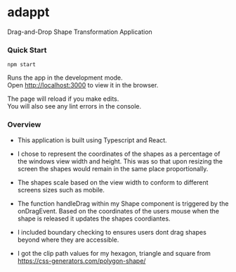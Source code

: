 # adappt

Drag-and-Drop Shape Transformation Application

### Quick Start

`npm start`

Runs the app in the development mode.\
Open [http://localhost:3000](http://localhost:3000) to view it in the browser.

The page will reload if you make edits.\
You will also see any lint errors in the console.

### Overview

- This application is built using Typescript and React.

- I chose to represent the coordinates of the shapes as a percentage of the windows view width and height. This was so that upon resizing the screen the shapes would remain in the same place proportionally.

- The shapes scale based on the view width to conform to different screens sizes such as mobile.

- The function handleDrag within my Shape component is triggered by the onDragEvent. Based on the coordinates of the users mouse when the shape is released it updates the shapes coordiantes.

- I included boundary checking to ensures users dont drag shapes beyond where they are accessible.

- I got the clip path values for my hexagon, triangle and square from https://css-generators.com/polygon-shape/
